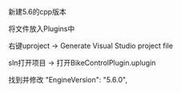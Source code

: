新建5.6的cpp版本

将文件放入Plugins中

右键uproject -> Generate Visual Studio project file

sln打开项目 -> 打开BikeControlPlugin.uplugin

找到并修改
	"EngineVersion": "5.6.0",

